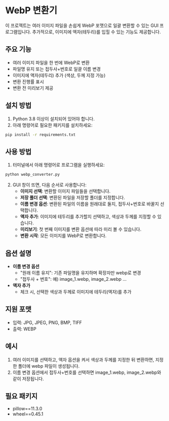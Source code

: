 # WebP 변환기

이 프로젝트는 여러 이미지 파일을 손쉽게 WebP 포맷으로 일괄 변환할 수 있는 GUI 프로그램입니다. 추가적으로, 이미지에 액자(테두리)를 입힐 수 있는 기능도 제공합니다.

## 주요 기능
- 여러 이미지 파일을 한 번에 WebP로 변환
- 파일명 유지 또는 접두사+번호로 일괄 이름 변경
- 이미지에 액자(테두리) 추가 (색상, 두께 지정 가능)
- 변환 진행률 표시
- 변환 전 미리보기 제공

## 설치 방법
1. Python 3.8 이상이 설치되어 있어야 합니다.
2. 아래 명령어로 필요한 패키지를 설치하세요:

```bash
pip install -r requirements.txt
```

## 사용 방법
1. 터미널에서 아래 명령어로 프로그램을 실행하세요:

```bash
python webp_converter.py
```

2. GUI 창이 뜨면, 다음 순서로 사용합니다:
   - **이미지 선택**: 변환할 이미지 파일들을 선택합니다.
   - **저장 폴더 선택**: 변환된 파일을 저장할 폴더를 지정합니다.
   - **이름 변경 옵션**: 변환된 파일의 이름을 원래대로 둘지, 접두사+번호로 바꿀지 선택합니다.
   - **액자 추가**: 이미지에 테두리를 추가할지 선택하고, 색상과 두께를 지정할 수 있습니다.
   - **미리보기**: 첫 번째 이미지를 변환 옵션에 따라 미리 볼 수 있습니다.
   - **변환 시작**: 모든 이미지를 WebP로 변환합니다.

## 옵션 설명
- **이름 변경 옵션**
  - "원래 이름 유지": 기존 파일명을 유지하며 확장자만 webp로 변경
  - "접두사 + 번호": 예) image_1.webp, image_2.webp ...
- **액자 추가**
  - 체크 시, 선택한 색상과 두께로 이미지에 테두리(액자)를 추가

## 지원 포맷
- 입력: JPG, JPEG, PNG, BMP, TIFF
- 출력: WEBP

## 예시
1. 여러 이미지를 선택하고, 액자 옵션을 켜서 색상과 두께를 지정한 뒤 변환하면, 지정한 폴더에 webp 파일이 생성됩니다.
2. 이름 변경 옵션에서 접두사+번호를 선택하면 image_1.webp, image_2.webp와 같이 저장됩니다.

## 필요 패키지
- pillow==11.3.0
- wheel==0.45.1
